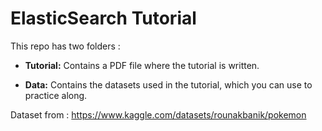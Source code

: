 # ElasticSearch Tutorial

This repo has two folders :

- **Tutorial:** Contains a PDF file where the tutorial is written.

- **Data:** Contains the datasets used in the tutorial, which you can use to practice along.


Dataset from : https://www.kaggle.com/datasets/rounakbanik/pokemon
